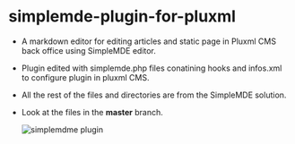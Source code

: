 # simplemde-plugin-for-pluxml
- A markdown editor for editing articles and static page in Pluxml CMS back office using SimpleMDE editor.
- Plugin edited with simplemde.php files conatining hooks and infos.xml to configure plugin in pluxml CMS. 
- All the rest of the files and directories are from the SimpleMDE solution.
- Look at the files in the **master** branch.

  ![simplemdme plugin](https://i.imgur.com/4IO3PCJ.png)
